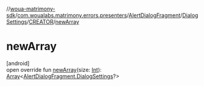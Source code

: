 //[woua-matrimony-sdk](../../../../../index.md)/[com.woualabs.matrimony.errors.presenters](../../../index.md)/[AlertDialogFragment](../../index.md)/[DialogSettings](../index.md)/[CREATOR](index.md)/[newArray](new-array.md)

# newArray

[android]\
open override fun [newArray](new-array.md)(size: [Int](https://kotlinlang.org/api/latest/jvm/stdlib/kotlin/-int/index.html)): [Array](https://kotlinlang.org/api/latest/jvm/stdlib/kotlin/-array/index.html)<[AlertDialogFragment.DialogSettings](../index.md)?>
